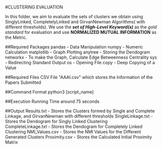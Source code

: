 #CLUSTERING EVALUATION

In this folder, we aim to evaluate the sets of clusters we obtain using SinglyLinked, CompletelyLinked and GirvanNewman Algorithms( with different thresholds). We use the ***set of High-Level Keyword(s)*** as the *gold standard* for evaluation and use **NORMALIZED MUTUAL INFORMATION** as the Metric. 

##Required Packages
	pandas 	    - Data Manipulation
	numpy 	    - Numeric Calculation
	matplotlib  - Graph Plotting
	anytree     - Storing the Dendogram 
	networkx    - To make the Graph, Calculate Edge Betweenness Centrality
	sys 	    - Redirecting Standard Output
	os 		    - Opening File 
	copy 	    - Deep Copying of a Value

##Required Files
	CSV File "AAAI.csv" which stores the Information of the Papers Submitted

##Command Format
	python3 [script_name] 

##Execution
	Running Time around 75 seconds 

##Output
	Results.txt - Stores the Clusters formed by Single and Complete Linkage, and GirvanNewman with different thresholds
	SingleLinkage.txt - Stores the Dendogram for Singly Linked Clustering  
    CompleteLinkage.txt - Stores the Dendogram for Completely Linked Clustering 
    NMI_Values.csv - Stores the NMI Values for the Different Generated Clusters
    Proximity.csv - Stores the Calculated Initial Proximity Matrix